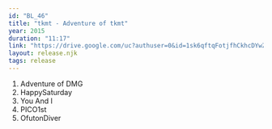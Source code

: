 ```yaml
---
id: "BL_46"
title: "tkmt - Adventure of tkmt"
year: 2015
duration: "11:17"
link: "https://drive.google.com/uc?authuser=0&id=1sk6qftqFotjfhCkhcDYwZVKzHTD7zIjI&export=download"
layout: release.njk
tags: release
---
```


01. Adventure of DMG
02. HappySaturday
03. You And I
04. PICO1st
05. OfutonDiver
